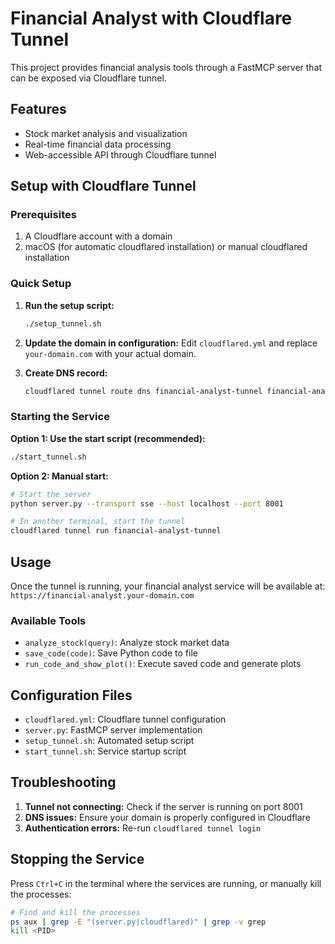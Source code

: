 # Financial Analyst with Cloudflare Tunnel

This project provides financial analysis tools through a FastMCP server that can be exposed via Cloudflare tunnel.

## Features

- Stock market analysis and visualization
- Real-time financial data processing
- Web-accessible API through Cloudflare tunnel

## Setup with Cloudflare Tunnel

### Prerequisites

1. A Cloudflare account with a domain
2. macOS (for automatic cloudflared installation) or manual cloudflared installation

### Quick Setup

1. **Run the setup script:**
   ```bash
   ./setup_tunnel.sh
   ```

2. **Update the domain in configuration:**
   Edit `cloudflared.yml` and replace `your-domain.com` with your actual domain.

3. **Create DNS record:**
   ```bash
   cloudflared tunnel route dns financial-analyst-tunnel financial-analyst.your-domain.com
   ```

### Starting the Service

**Option 1: Use the start script (recommended):**
```bash
./start_tunnel.sh
```

**Option 2: Manual start:**
```bash
# Start the server
python server.py --transport sse --host localhost --port 8001

# In another terminal, start the tunnel
cloudflared tunnel run financial-analyst-tunnel
```

## Usage

Once the tunnel is running, your financial analyst service will be available at:
`https://financial-analyst.your-domain.com`

### Available Tools

- `analyze_stock(query)`: Analyze stock market data
- `save_code(code)`: Save Python code to file
- `run_code_and_show_plot()`: Execute saved code and generate plots

## Configuration Files

- `cloudflared.yml`: Cloudflare tunnel configuration
- `server.py`: FastMCP server implementation
- `setup_tunnel.sh`: Automated setup script
- `start_tunnel.sh`: Service startup script

## Troubleshooting

1. **Tunnel not connecting:** Check if the server is running on port 8001
2. **DNS issues:** Ensure your domain is properly configured in Cloudflare
3. **Authentication errors:** Re-run `cloudflared tunnel login`

## Stopping the Service

Press `Ctrl+C` in the terminal where the services are running, or manually kill the processes:

```bash
# Find and kill the processes
ps aux | grep -E "(server.py|cloudflared)" | grep -v grep
kill <PID>
```
